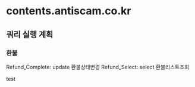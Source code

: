 # contents.antiscam.co.kr

## 쿼리 실행 계획

### 환불

Refund_Complete: update 환불상태변경
Refund_Select: select 환불리스트조회

test
